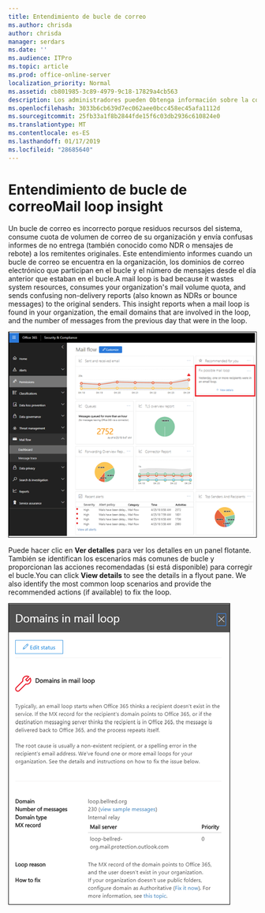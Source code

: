 ```yaml
---
title: Entendimiento de bucle de correo
ms.author: chrisda
author: chrisda
manager: serdars
ms.date: ''
ms.audience: ITPro
ms.topic: article
ms.prod: office-online-server
localization_priority: Normal
ms.assetid: cb801985-3c89-4979-9c18-17829a4cb563
description: Los administradores pueden Obtenga información sobre la comprensión de bucle de correo en el panel de flujo de correo en el centro de cumplimiento de seguridad de Office 365 &.
ms.openlocfilehash: 3033b6cb639d7ec062aee0bcc458ec45afa1112d
ms.sourcegitcommit: 25fb33a1f8b2844fde15f6c03db2936c610824e0
ms.translationtype: MT
ms.contentlocale: es-ES
ms.lasthandoff: 01/17/2019
ms.locfileid: "28685640"
---
```

# <a name="mail-loop-insight"></a><span data-ttu-id="5b362-103">Entendimiento de bucle de correo</span><span class="sxs-lookup"><span data-stu-id="5b362-103">Mail loop insight</span></span>

<span data-ttu-id="5b362-p101">Un bucle de correo es incorrecto porque residuos recursos del sistema, consume cuota de volumen de correo de su organización y envía confusas informes de no entrega (también conocido como NDR o mensajes de rebote) a los remitentes originales. Este entendimiento informes cuando un bucle de correo se encuentra en la organización, los dominios de correo electrónico que participan en el bucle y el número de mensajes desde el día anterior que estaban en el bucle.</span><span class="sxs-lookup"><span data-stu-id="5b362-p101">A mail loop is bad because it wastes system resources, consumes your organization's mail volume quota, and sends confusing non-delivery reports (also known as NDRs or bounce messages) to the original senders. This insight reports when a mail loop is found in your organization, the email domains that are involved in the loop, and the number of messages from the previous day that were in the loop.</span></span>

![Una idea de bucle de correo en el panel de flujo de correo en el centro de cumplimiento de seguridad de Office 365 &](media/c3f707cb-4c89-4e88-989c-81ce1d1d6b99.png)

<span data-ttu-id="5b362-p102">Puede hacer clic en **Ver detalles** para ver los detalles en un panel flotante. También se identifican los escenarios más comunes de bucle y proporcionan las acciones recomendadas (si está disponible) para corregir el bucle.</span><span class="sxs-lookup"><span data-stu-id="5b362-p102">You can click **View details** to see the details in a flyout pane. We also identify the most common loop scenarios and provide the recommended actions (if available) to fix the loop.</span></span>

![Panel emergente al hacer clic en Ver detalles en un entendimiento de bucle mal en el panel de flujo de correo](media/f7e21300-c62f-41ec-853f-4a2775cd8aa7.png)
